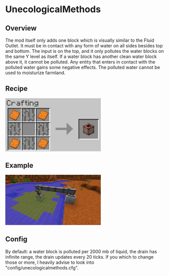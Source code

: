 # UnecologicalMethods

## Overview

The mod itself only adds one block which is visually similar to the Fluid Outlet. It must be in contact with any form of water on all sides besides top and bottom. The input is on the top, and it only pollutes the water blocks on the same Y level as itself. If a water block has another clean water block above it, it cannot be polluted. Any entity that enters in contact with the polluted water gains some negative effects. The polluted water cannot be used to moisturize farmland.


## Recipe
[<img alt="alt_text" width="300px" src="gallery/recipe.png" />]()
## Example
[<img alt="alt_text" width="300px" src="gallery/example.png" />]()
## Config
By default: a water block is polluted per 2000 mb of liquid, the drain has infinite range, the drain updates every 20 ticks. If you which to change those or more, I heavily advise to look into "config/unecologicalmethods.cfg".